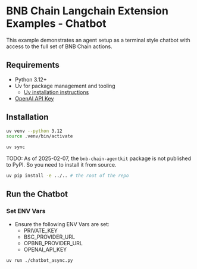 # BNB Chain Langchain Extension Examples - Chatbot

This example demonstrates an agent setup as a terminal style chatbot with access to the full set of BNB Chain actions.

## Requirements
- Python 3.12+
- Uv for package management and tooling
  - [Uv installation instructions](https://docs.astral.sh/uv/getting-started/installation/)
- [OpenAI API Key](https://platform.openai.com/docs/quickstart#create-and-export-an-api-key)

## Installation
```bash
uv venv --python 3.12
source .venv/bin/activate

uv sync
```

TODO: As of 2025-02-07, the `bnb-chain-agentkit` package is not published to PyPI. So you need to install it from source.

```bash
uv pip install -e ../.. # the root of the repo
```

## Run the Chatbot

### Set ENV Vars
- Ensure the following ENV Vars are set:
  - PRIVATE_KEY
  - BSC_PROVIDER_URL
  - OPBNB_PROVIDER_URL
  - OPENAI_API_KEY

```bash
uv run ./chatbot_async.py
```
